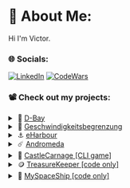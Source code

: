 # 💫 About Me:
Hi I'm Victor.

### 🌐 Socials:
[![LinkedIn](https://img.shields.io/badge/LinkedIn-%230077B5.svg?logo=linkedin&logoColor=white)](https://linkedin.com/in/vlog)
[![CodeWars](https://www.codewars.com/users/thegroosalugg/badges/micro)](https://www.codewars.com/users/thegroosalugg)

### 📽️ Check out my projects:

<details>
  <summary>&nbsp;🛒&nbsp;<a href="https://d-bay.onrender.com/">D-Bay</a></summary>
  <p>
    At first glance, this app may seem similar to my previous project, E-Harbour, which is reflected in the name. However, the focus of this project is quite     
    different. In my previous project, I was responsible for the frontend. With this project, I took on the entire backend development myself, bringing a stronger        emphasis on validation, handling edge cases, and route protection. Although I also worked on the frontend, I used EJS to keep the project a cohesive, server-side     application. The backend was written with TypeScript, which is compiled by Render.com and dynamically changes the static paths for production so that same assets     can be re-used by the nested JavaScript App.
  </p>
  <pre><code>
    During development, the password reset emails were configured to fire from my personal GMail to myself. Unfortunately, during production, sending emails to 
    external addresses is limited without a registered business. As such, I have skipped this feature in the production build and the request redirects you directly      to the link you would receive in an email. This is a demo app, and should only be handled with dummy data afterall.
  </code></pre>
  <details>
    <summary>Tech Stack</summary>
    <pre><code>
      const techStack = {
        frontend: ['EJS', 'SCSS'],
         backend: ['Node', 'Express'],
       libraries: ["bcryptjs", "connect-mongo", "dotenv", "express-session", "express-validator", "mongoose", "multer", "nodemailer", "stripe"],
      deployment: 'Render',
      };
    </code></pre>
  </details>
   <details>
    <summary>About</summary>
    <ul>
      <h3>EJS Express Free-ads Project</h3>
      <li>Sessions retain non-sensitive user submitted data on invalidated form submissions</li>
      <li>All routes protected from unauthorised access</li>
      <li>CSRF protection with custom middleware</li>
      <li>Multer configured to store then clean submitted files. This ensures users do not need to re-upload when validation fails</li>
      <li>First line express validator, backed up by final front mongoose validator, both fed back to user</li>
      <li>EJS follows React concept. A single template can handle several views.</li>
      <li>Dynamic GET routes ensure to render correct data based on data received</li>
      <li>STRIPE Demo [use 4242] handles checkout payments</li>
    </ul>
  </details>
</details>

<details>
  <summary>&nbsp;💬&nbsp;<a href="https://geschwindigkeitsbegrenzu-a89a6.web.app">Geschwindigkeitsbegrenzung</a></summary>
  <p>
    While studying for my B2 German language course, an important theme was remembering which preposition pairs with which verb. In order to help me memorise them, I     decided to make a quick time based game. My original plan was to have AI fill my database with sentences, however it did not quite generate the kind of ideas I       had envisioned. Additionally, I saw that I am more likely to remember the question, than the verb-preposition pairings. As such I decided to develop a random         sentence generator. The sentences have similar structures, and due to RNG will not be memorable, forcing you to focus on the verbs instead of the questions. Some     of these sentences are unlikely to be heard in a typical German conversation, but do add a touch of humour and do a good job in remaining gramatically correct. 
  </p>
  <details>
    <summary>Tech Stack</summary>
    <pre><code>
      const techStack = {
        frontend: ['CSS', 'React', 'TypeScript'],
       libraries: ['Framer-Motion', 'React Router', 'Font Awesome'],
      deployment: 'Firebase',
      };
    </code></pre>
  </details>
   <details>
    <summary>About</summary>
    <ul>
      <h3>Time Based React Quiz</h3>
      <li>Difficulty select affects time remaining, score gained, lives & required score to get item</li>
      <li>Score based items allow user to pause timer</li>
      <li>Records high scores, along with difficulty tried</li>
      <li>Wordbook shows in game verbs, DAT/ACC cases, and Eng & Ru translations</li>
      <li>Runs on desktop, but aimed at mobile. Alternate landscape/portrait layouts</li>
      <li>Clean, well-written custom hook handles all game logic</li>
    </ul>
  </details>
</details>

<details>
  <summary>&nbsp;⚓&nbsp;<a href="https://e-harbour.vercel.app">eHarbour</a></summary>
  <p>
    The original project that I collaborated on can be found here: <a href="https://github.com/Iyayi2/comeGetMe">comeGetMe</a>. I wrote all of the Frontend using         React & TypeScript. After completing the original project, I cloned my own version where I can manage my own DB & deployment. 
  </p>
  <pre><code>
    Render's servers will hibernate after inactivity and may take a couple of minutes to wake up. 
    No requests are sent on the homepage, please navigate to any other route. 
    A page refresh might be needed if the server does not wake up. 
    Any images uploaded will be erased once the server sleeps.
  </code></pre>
  <details>
    <summary>Tech Stack</summary>
    <pre><code>
      const techStack = {
        frontend: ['SCSS', 'React', 'TypeScript'],
         backend: ['Node', 'Express'],
       libraries: {
               react: ['React Router', 'React Helmet', 'Framer-Motion', 'Font Awesome'],
                node: ['BSCrypt', 'CORS', 'DotENV', 'Express Validator', 'JSONWebToken', 'Mongoose', 'Multer', 'Socket.IO'],
                  },
        database: 'MongoDB',
      deployment: ['Vercel', 'Render'],
      };
    </code></pre>
  </details>
   <details>
    <summary>About</summary>
    <ul>
      <h3>MERN Stack Free-ads Project</h3>
      <li>2-Man Team Project - I created all Frontend with React & TypeScript</li>
      <li>All elements animate to server responses</li>
      <li>Live Chat functionality</li>
      <li>All client requests handled by a modular and clean custom hook</li>
      <li>Original Backend ran Session authentication. I converted my version to JWT to escape 3rd party cookie limitations</li>
      <li>Great responsiveness on all devices. Used sticky nav but ensured it does not steal the page on high zoom</li>
    </ul>
  </details>
</details>

<details>
  <summary>&nbsp;☄️&nbsp;<a href="https://andromeda-1649b.web.app">Andromeda</a></summary>
  <p>
    My first React Project after completing a course on Udemy.com. Project written in TypeScript and aims to cover your staple web development features such as cart      logic, bookings & account management.
  </p>
  <details>
    <summary>Tech Stack</summary>
    <pre><code>
      const techStack = {
        frontend: ['SCSS', 'React', 'TypeScript'],
       libraries: ['React Router', 'Redux', 'Framer-Motion', 'React Helmet', 'React Datepicker', 'Faker', 'Font Awesome'],
      deployment: 'Firebase',
      };
    </code></pre>
  </details>
   <details>
    <summary>About</summary>
    <ul>
      <h3>Static React Space Themed Project</h3>
      <li>Covers Cart Logic, Bookings, User Account management</li>
      <li>Different Frontend styles for each Page: ensures each list offers something new</li>
      <li>Data storage managed with Redux & localStorage</li>
      <li>Custom react hook covers form validation, ensures booked dates cannot be re-used etc.</li>
      <li>Showcases some fun animations & interactive Solar System page using Framer Motion</li>
    </ul>
  </details>
</details>

<details>
  <summary>&nbsp;🏰&nbsp;<a href="https://github.com/thegroosalugg/CastleCarnage">CastleCarnage [CLI game]</a></summary>
  <p>
    With the aim to improve my general coding I wrote a CLI game in Ruby to run in the terminal. To run it, you must download the code from GH, ensure you have Ruby      installed, head to root directory and run "ruby interface.rb"
  </p>
  <details>
    <summary>Tech Stack</summary>
    <pre><code>
      const techStack = {
           language: 'ruby',
        environment: 'terminal',
          execution: 'ruby interface.rb',
      };
    </code></pre>
  </details>
   <details>
    <summary>About</summary>
    <ul>
      <h3>Solo CLI Text based Game</h3>
      <li>Display using ASCII art</li>
      <li>ANSI escape codes add color</li>
      <li>Program runs until user quits. Replay is possible</li>
      <li>Attack random generated monsters, find items in rooms, level up possible, RPG format</li>
      <li>Easy to read & well organised code structure</li>
    </ul>
  </details>
</details>

<details>
  <summary>&nbsp;🪙&nbsp;<a href="https://github.com/thegroosalugg/TreasureKeeper">TreasureKeeper [code only]</a></summary>
  <p>
    I'm sharing a couple of my earlier Le Wagon projects that were initially deployed by a contributor. While I won’t be revisiting or 
    redeploying them, they were valuable learning experiences. Here are the GitHub links for a quick overview.
  </p>
  <details>
    <summary>Tech Stack</summary>
    <pre><code>
      const techStack = {
        frontend: ['SCSS', 'Bootstrap'],
         backend: 'Ruby on Rails',
        database: 'PostgreSQL',
      deployment: 'Heroku',
      };
    </code></pre>
  </details>
   <details>
    <summary>About</summary>
    <ul>
      <h3>2nd Project at Le Wagon</h3>
      <li>Created in a Team of 4</li>
      <li>Used Ruby on Rails for the backend</li>
      <li>I wrote all the frontend using ERB, Bootstrap, & CSS</li>
      <li>Developed in 3 days of coding</li>
    </ul>
  </details>
</details>

<details>
  <summary>&nbsp;🚀&nbsp;<a href="https://github.com/thegroosalugg/MySpaceShip">MySpaceShip [code only]</a></summary>
  <p>
    I'm sharing a couple of my earlier Le Wagon projects that were initially deployed by a contributor. While I won’t be revisiting or 
    redeploying them, they were valuable learning experiences. Here are the GitHub links for a quick overview.
  </p>
  <details>
    <summary>Tech Stack</summary>
    <pre><code>
      const techStack = {
        frontend: ['SCSS', 'Bootstrap'],
         backend: 'Ruby on Rails',
        database: 'PostgreSQL',
      deployment: 'Heroku',
      };
    </code></pre>
  </details>
   <details>
    <summary>About</summary>
    <ul>
      <h3>Initial Project at Le Wagon</h3>
      <li>Created in a Team of 4</li>
      <li>Used Ruby on Rails for the backend</li>
      <li>I wrote all the frontend using ERB, Bootstrap, & CSS</li>
      <li>Developed in 4 days of coding</li>
    </ul>
  </details>
</details>
